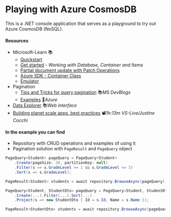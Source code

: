# Playing with Azure CosmosDB

This is a .NET console application that serves as a playground to try out Azure CosmosDB (NoSQL).

#### Resources

- Microsoft-Learn 📚
  - [Quickstart](https://learn.microsoft.com/en-us/azure/cosmos-db/nosql/quickstart-dotnet)
  - [Get started](https://learn.microsoft.com/en-us/azure/cosmos-db/nosql/how-to-dotnet-get-started) *- Working with Database, Container and Items*
  - [Partial document update with Patch Operations](https://learn.microsoft.com/en-us/azure/cosmos-db/partial-document-update-getting-started)
  - [Azure SDK - Container Class](https://learn.microsoft.com/en-us/dotnet/api/microsoft.azure.cosmos.container)
  - [Emulator](https://learn.microsoft.com/en-us/azure/cosmos-db/local-emulator)
- Pagination
  - [Tips and Tricks for query pagination](https://devblogs.microsoft.com/cosmosdb/tips-tricks-query-pagination) 📚*MS DevBlogs*
  - [Examples](https://github.com/Azure/azure-cosmos-dotnet-v3/blob/master/Microsoft.Azure.Cosmos.Samples/Usage/Queries/Program.cs) 👤*Azure*
- [Data Explorer](https://cosmos.azure.com) 📚*Web interface*
- [Building planet scale apps, best practices](https://youtu.be/QbBSL2oBW1A) 📽️*1h:13m VS-Live/Justine Cocchi*

#### In the example you can find
- Repository with CRUD operations and examples of using it
- Pagination solution with `PageResult` and `PageQuery` object

```csharp
PageQuery<Student> pageQuery = PageQuery<Student>
    .Create(pageSize: 20, partitionKey: null)
    .Filter(s => s.GradeLevel >= 1 && s.GradeLevel <= 3)
    .Sort(s => s.GradeLevel);

PageResult<Student> students = await repository.BrowseAsync(pageQuery);
```

```csharp
PageQuery<Student, StudentDto> pageQuery = PageQuery<Student, StudentDto>
    .Create(...).Filter(...).Sort(...)
    .Project(s => new StudentDto { Id = s.Id, Name = s.Name });

PageResult<StudentDto> students = await repository.BrowseAsync(pageQuery);
```
